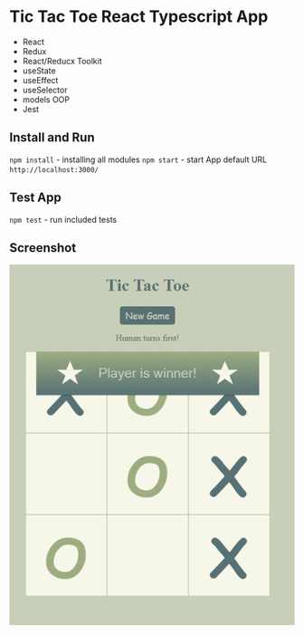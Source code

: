 # Tic Tac Toe React Typescript App

- React
- Redux
- React/Reducx Toolkit
- useState
- useEffect
- useSelector
- models OOP
- Jest

## Install and Run

`npm install`   - installing all modules
`npm start`     - start App
default URL `http://localhost:3000/`

## Test App

`npm test`      - run included tests

## Screenshot

![alt tic-tac-toe](screenshot.png)

